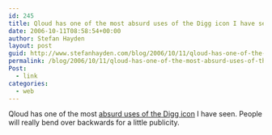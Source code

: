 ```yaml
---
id: 245
title: Qloud has one of the most absurd uses of the Digg icon I have seen
date: 2006-10-11T08:58:54+00:00
author: Stefan Hayden
layout: post
guid: http://www.stefanhayden.com/blog/2006/10/11/qloud-has-one-of-the-most-absurd-uses-of-the-digg-icon-i-have-seen/
permalink: /blog/2006/10/11/qloud-has-one-of-the-most-absurd-uses-of-the-digg-icon-i-have-seen/
Post:
  - link
categories:
  - web
---
```

<p>Qloud has one of the most <a href="http://www.qloud.com/">absurd uses of the Digg icon</a> I have seen. People will really bend over backwards for a little publicity.
</p>
